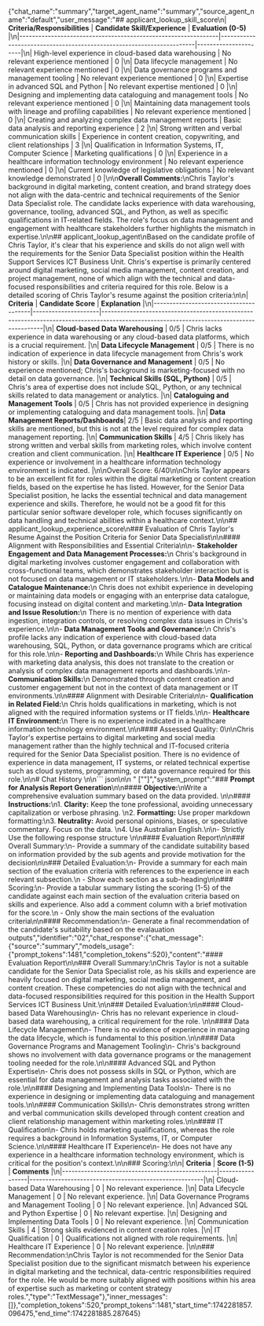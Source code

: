 {"chat_name":"summary","target_agent_name":"summary","source_agent_name":"default","user_message":"## applicant_lookup_skill_score\n| **Criteria/Responsibilities**                                 | **Candidate Skill/Experience**                                       | **Evaluation (0-5)** |\n|---------------------------------------------------------------|----------------------------------------------------------------------|----------------------|\n| High-level experience in cloud-based data warehousing         | No relevant experience mentioned                                     | 0                    |\n| Data lifecycle management                                     | No relevant experience mentioned                                     | 0                    |\n| Data governance programs and management tooling               | No relevant experience mentioned                                     | 0                    |\n| Expertise in advanced SQL and Python                          | No relevant expertise mentioned                                      | 0                    |\n| Designing and implementing data cataloguing and management tools | No relevant experience mentioned                                     | 0                    |\n| Maintaining data management tools with lineage and profiling capabilities | No relevant experience mentioned                                     | 0                    |\n| Creating and analyzing complex data management reports        | Basic data analysis and reporting experience                         | 2                    |\n| Strong written and verbal communication skills                | Experience in content creation, copywriting, and client relationships | 3                    |\n| Qualification in Information Systems, IT, Computer Science    | Marketing qualifications                                             | 0                    |\n| Experience in a healthcare information technology environment | No relevant experience mentioned                                     | 0                    |\n| Current knowledge of legislative obligations                  | No relevant knowledge demonstrated                                   | 0                    |\n\n**Overall Comments:**\nChris Taylor's background in digital marketing, content creation, and brand strategy does not align with the data-centric and technical requirements of the Senior Data Specialist role. The candidate lacks experience with data warehousing, governance, tooling, advanced SQL, and Python, as well as specific qualifications in IT-related fields. The role's focus on data management and engagement with healthcare stakeholders further highlights the mismatch in expertise.\n\n## applicant_lookup_agent\nBased on the candidate profile of Chris Taylor, it's clear that his experience and skills do not align well with the requirements for the Senior Data Specialist position within the Health Support Services ICT Business Unit. Chris's expertise is primarily centered around digital marketing, social media management, content creation, and project management, none of which align with the technical and data-focused responsibilities and criteria required for this role. Below is a detailed scoring of Chris Taylor's resume against the position criteria:\n\n| **Criteria**                          | **Candidate Score** | **Explanation**                                                                                                                         |\n|---------------------------------------|---------------------|-----------------------------------------------------------------------------------------------------------------------------------------|\n| **Cloud-based Data Warehousing**      | 0/5                 | Chris lacks experience in data warehousing or any cloud-based data platforms, which is a crucial requirement.                           |\n| **Data Lifecycle Management**         | 0/5                 | There is no indication of experience in data lifecycle management from Chris's work history or skills.                                  |\n| **Data Governance and Management**    | 0/5                 | No experience mentioned; Chris's background is marketing-focused with no detail on data governance.                                      |\n| **Technical Skills (SQL, Python)**    | 0/5                 | Chris's area of expertise does not include SQL, Python, or any technical skills related to data management or analytics.                |\n| **Cataloguing and Management Tools**  | 0/5                 | Chris has not provided experience in designing or implementing cataloguing and data management tools.                                   |\n| **Data Management Reports/Dashboards**| 2/5                 | Basic data analysis and reporting skills are mentioned, but this is not at the level required for complex data management reporting.    |\n| **Communication Skills**              | 4/5                 | Chris likely has strong written and verbal skills from marketing roles, which involve content creation and client communication.         |\n| **Healthcare IT Experience**          | 0/5                 | No experience or involvement in a healthcare information technology environment is indicated.                                            |\n\nOverall Score: 6/40\n\nChris Taylor appears to be an excellent fit for roles within the digital marketing or content creation fields, based on the expertise he has listed. However, for the Senior Data Specialist position, he lacks the essential technical and data management experience and skills. Therefore, he would not be a good fit for this particular senior software developer role, which focuses significantly on data handling and technical abilities within a healthcare context.\n\n## applicant_lookup_experience_score\n### Evaluation of Chris Taylor's Resume Against the Position Criteria for Senior Data Specialist\n\n#### Alignment with Responsibilities and Essential Criteria\n\n- **Stakeholder Engagement and Data Management Processes:**\n  Chris's background in digital marketing involves customer engagement and collaboration with cross-functional teams, which demonstrates stakeholder interaction but is not focused on data management or IT stakeholders.\n\n- **Data Models and Catalogue Maintenance:**\n  Chris does not exhibit experience in developing or maintaining data models or engaging with an enterprise data catalogue, focusing instead on digital content and marketing.\n\n- **Data Integration and Issue Resolution:**\n  There is no mention of experience with data ingestion, integration controls, or resolving complex data issues in Chris's experience.\n\n- **Data Management Tools and Governance:**\n  Chris's profile lacks any indication of experience with cloud-based data warehousing, SQL, Python, or data governance programs which are critical for this role.\n\n- **Reporting and Dashboards:**\n  While Chris has experience with marketing data analysis, this does not translate to the creation or analysis of complex data management reports and dashboards.\n\n- **Communication Skills:**\n  Demonstrated through content creation and customer engagement but not in the context of data management or IT environments.\n\n#### Alignment with Desirable Criteria\n\n- **Qualification in Related Field:**\n  Chris holds qualifications in marketing, which is not aligned with the required information systems or IT fields.\n\n- **Healthcare IT Environment:**\n  There is no experience indicated in a healthcare information technology environment.\n\n#### Assessed Quality: 0\n\nChris Taylor's expertise pertains to digital marketing and social media management rather than the highly technical and IT-focused criteria required for the Senior Data Specialist position. There is no evidence of experience in data management, IT systems, or related technical expertise such as cloud systems, programming, or data governance required for this role.\n\n# Chat History \n\n``` json\n\n \" [\"\"]","system_prompt":"### **Prompt for Analysis Report Generation**\n\n#### **Objective:**\nWrite a comprehensive evaluation summary based on the data provided. \n\n#### **Instructions:**\n1. **Clarity:** Keep the tone professional, avoiding unnecessary capitalization or verbose phrasing.  \n2. **Formatting:** Use proper markdown formatting:\n3. **Neutrality:** Avoid personal opinions, biases, or speculative commentary. Focus on the data.  \n4. Use Australian English.\n\n- Strictly Use the following response structure \n\n#### Evaluation Report\n\n### Overall Summary:\n- Provide a summary of the candidate suitability based on information provided by the sub agents and provide motivation for the decision\n\n### Detailed Evaluation:\n- Provide a summary for each main section of the evaluation criteria with references to the experience in each relevant subsection.\n  - Show each section as a sub-heading\n\n### Scoring:\n- Provide a tabular summary listing the scoring (1-5) of the candidate against each main section of the evaluation criteria based on skills and experience. Also add a comment column with a brief motivation for the score.\n  - Only show the main sections of the evaluation criteria\n\n#### Recommendation:\n- Generate a final recommendation of the candidate's suitability based on the evalauation outputs","identifier":"02","chat_response":{"chat_message":{"source":"summary","models_usage":{"prompt_tokens":1481,"completion_tokens":520},"content":"#### Evaluation Report\n\n### Overall Summary:\nChris Taylor is not a suitable candidate for the Senior Data Specialist role, as his skills and experience are heavily focused on digital marketing, social media management, and content creation. These competencies do not align with the technical and data-focused responsibilities required for this position in the Health Support Services ICT Business Unit.\n\n### Detailed Evaluation:\n\n#### Cloud-based Data Warehousing\n- Chris has no relevant experience in cloud-based data warehousing, a critical requirement for the role. \n\n#### Data Lifecycle Management\n- There is no evidence of experience in managing the data lifecycle, which is fundamental to this position.\n\n#### Data Governance Programs and Management Tooling\n- Chris's background shows no involvement with data governance programs or the management tooling needed for the role.\n\n#### Advanced SQL and Python Expertise\n- Chris does not possess skills in SQL or Python, which are essential for data management and analysis tasks associated with the role.\n\n#### Designing and Implementing Data Tools\n- There is no experience in designing or implementing data cataloguing and management tools.\n\n#### Communication Skills\n- Chris demonstrates strong written and verbal communication skills developed through content creation and client relationship management within marketing roles.\n\n#### IT Qualification\n- Chris holds marketing qualifications, whereas the role requires a background in Information Systems, IT, or Computer Science.\n\n#### Healthcare IT Experience\n- He does not have any experience in a healthcare information technology environment, which is critical for the position's context.\n\n### Scoring:\n\n| **Criteria**                                    | **Score (1-5)** | **Comments**                                          |\n|-------------------------------------------------|-----------------|-------------------------------------------------------|\n| Cloud-based Data Warehousing                    | 0               | No relevant experience.                               |\n| Data Lifecycle Management                       | 0               | No relevant experience.                               |\n| Data Governance Programs and Management Tooling | 0               | No relevant experience.                               |\n| Advanced SQL and Python Expertise               | 0               | No relevant expertise.                                |\n| Designing and Implementing Data Tools           | 0               | No relevant experience.                               |\n| Communication Skills                            | 4               | Strong skills evidenced in content creation roles.    |\n| IT Qualification                                | 0               | Qualifications not aligned with role requirements.    |\n| Healthcare IT Experience                        | 0               | No relevant experience.                               |\n\n### Recommendation:\nChris Taylor is not recommended for the Senior Data Specialist position due to the significant mismatch between his experience in digital marketing and the technical, data-centric responsibilities required for the role. He would be more suitably aligned with positions within his area of expertise such as marketing or content strategy roles.","type":"TextMessage"},"inner_messages":[]},"completion_tokens":520,"prompt_tokens":1481,"start_time":1742281857.096475,"end_time":1742281885.287645}